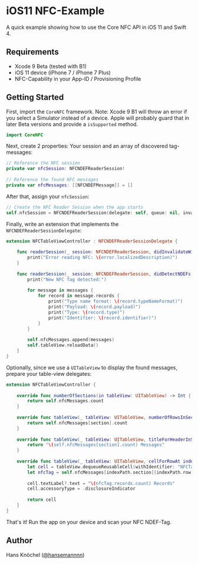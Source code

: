 # iOS11 NFC-Example
A quick example showing how to use the Core NFC API in iOS 11 and Swift 4.

## Requirements
* Xcode 9 Beta (tested with B1)
* iOS 11 device (iPhone 7 / iPhone 7 Plus)
* NFC-Capability in your App-ID / Provisioning Profile

## Getting Started
First, import the `CoreNFC` framework. Note: Xcode 9 B1 will throw an error if you select a Simulator instead of
a device. Apple will probably guard that in later Beta versions and provide a `isSupported` method.
```swift
import CoreNFC
```
Next, create 2 properties: Your session and an array of discovered tag-messages:
```swift
// Reference the NFC session
private var nfcSession: NFCNDEFReaderSession!
    
// Reference the found NFC messages
private var nfcMessages: [[NFCNDEFMessage]] = []
```
After that, assign your `nfcSession`:
```swift
// Create the NFC Reader Session when the app starts
self.nfcSession = NFCNDEFReaderSession(delegate: self, queue: nil, invalidateAfterFirstRead: false)
```
Finally, write an extension that implements the `NFCNDEFReaderSessionDelegate`:
```swift
extension NFCTableViewController : NFCNDEFReaderSessionDelegate {
    
    func readerSession(_ session: NFCNDEFReaderSession, didInvalidateWithError error: Error) {
        print("Error reading NFC: \(error.localizedDescription)")
    }
    
    func readerSession(_ session: NFCNDEFReaderSession, didDetectNDEFs messages: [NFCNDEFMessage]) {
        print("New NFC Tag detected:")
        
        for message in messages {
            for record in message.records {
                print("Type name format: \(record.typeNameFormat)")
                print("Payload: \(record.payload)")
                print("Type: \(record.type)")
                print("Identifier: \(record.identifier)")
            }
        }
        
        self.nfcMessages.append(messages)
        self.tableView.reloadData()
    }
}
```
Optionally, since we use a `UITableView` to display the found messages, prepare your table-view delegates:
```swift
extension NFCTableViewController {
    
    override func numberOfSections(in tableView: UITableView) -> Int {
        return self.nfcMessages.count
    }
    
    override func tableView(_ tableView: UITableView, numberOfRowsInSection section: Int) -> Int {
        return self.nfcMessages[section].count
    }
    
    override func tableView(_ tableView: UITableView, titleForHeaderInSection section: Int) -> String? {
        return "\(self.nfcMessages[section].count) Messages"
    }
    
    override func tableView(_ tableView: UITableView, cellForRowAt indexPath: IndexPath) -> UITableViewCell {
        let cell = tableView.dequeueReusableCell(withIdentifier: "NFCTableCell", for: indexPath)
        let nfcTag = self.nfcMessages[indexPath.section][indexPath.row]
        
        cell.textLabel?.text = "\(nfcTag.records.count) Records"
        cell.accessoryType = .disclosureIndicator
        
        return cell
    }
}
```
That's it! Run the app on your device and scan your NFC NDEF-Tag.

## Author
Hans Knöchel ([@hansemannnn](https://twitter.com/hansemannnn))
